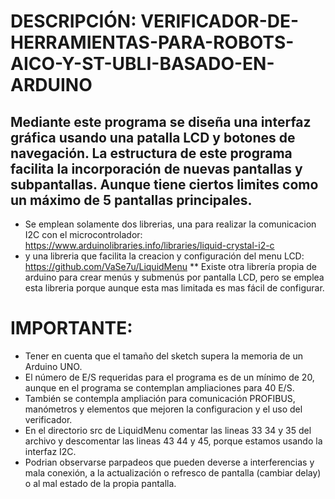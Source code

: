 # DESCRIPCIÓN: VERIFICADOR-DE-HERRAMIENTAS-PARA-ROBOTS-AICO-Y-ST-UBLI-BASADO-EN-ARDUINO
## Mediante este programa se diseña una interfaz gráfica usando una patalla LCD y botones de navegación. La estructura de este programa facilita la incorporación de nuevas pantallas y subpantallas. Aunque tiene ciertos limites como un máximo de 5 pantallas principales.
* Se emplean solamente dos librerias, una para realizar la comunicacion I2C con el microcontrolador: https://www.arduinolibraries.info/libraries/liquid-crystal-i2-c
* y una libreria que facilita la creacion y configuración del menu LCD: https://github.com/VaSe7u/LiquidMenu 
  ** Existe otra librería propia de arduino para crear menús y submenús por pantalla LCD, pero se emplea esta libreria porque aunque esta mas limitada es mas fácil de configurar.
# IMPORTANTE:
* Tener en cuenta que el tamaño del sketch supera la memoria de un Arduino UNO.
* El número de E/S requeridas para el programa es de un mínimo de 20, aunque en el programa se contemplan ampliaciones para 40 E/S.
* También se contempla ampliación para comunicación PROFIBUS, manómetros y elementos que mejoren la configuracion y el uso del verificador.
* En el directorio src de LiquidMenu comentar las lineas 33 34 y 35 del archivo y descomentar las lineas 43 44 y 45, porque estamos usando la interfaz I2C.
* Podrian observarse parpadeos que pueden deverse a interferencias y mala conexión, a la actualización o refresco de pantalla (cambiar delay) o al mal estado de la propia pantalla.
